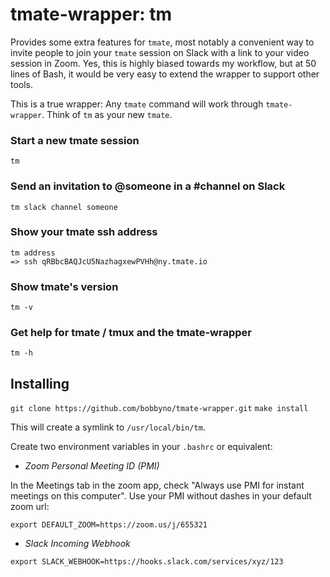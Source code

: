 # tmate-wrapper: tm

Provides some extra features for `tmate`, most notably a convenient way to
invite people to join your `tmate` session on Slack with a link to your video
session in Zoom. Yes, this is highly biased towards my workflow, but at 50 lines
of Bash, it would be very easy to extend the wrapper to support other tools.

This is a true wrapper: Any `tmate` command will work through `tmate-wrapper`.
Think of `tm` as your new `tmate`.

### Start a new tmate session

`tm`

### Send an invitation to @someone in a #channel on Slack

`tm slack channel someone`

### Show your tmate ssh address

```
tm address
=> ssh qRBbcBAQJcU5NazhagxewPVHh@ny.tmate.io
```

### Show tmate's version

`tm -v`

### Get help for tmate / tmux and the tmate-wrapper

`tm -h`

## Installing

`git clone https://github.com/bobbyno/tmate-wrapper.git`
`make install`

This will create a symlink to `/usr/local/bin/tm`.

Create two environment variables in your `.bashrc` or equivalent:

* _Zoom Personal Meeting ID (PMI)_

In the Meetings tab in the zoom app, check "Always use PMI for instant meetings on this computer".
Use your PMI without dashes in your default zoom url:

`export DEFAULT_ZOOM=https://zoom.us/j/655321`

* _Slack Incoming Webhook_

```
export SLACK_WEBHOOK=https://hooks.slack.com/services/xyz/123
```
